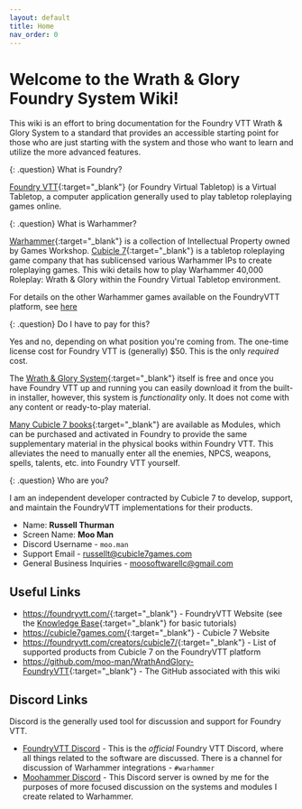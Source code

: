 ```yaml
---
layout: default
title: Home
nav_order: 0
---
```


# Welcome to the Wrath & Glory Foundry System Wiki!
This wiki is an effort to bring documentation for the Foundry VTT Wrath & Glory System to a standard that provides an accessible starting point for those who are just starting with the system and those who want to learn and utilize the more advanced features.


{: .question}
What is Foundry?

[Foundry VTT](https://foundryvtt.com/){:target="_blank"} (or Foundry Virtual Tabletop) is a Virtual Tabletop, a computer application generally used to play tabletop roleplaying games online.

{: .question}
What is Warhammer?

[Warhammer](https://warhammer.com){:target="_blank"} is a collection of Intellectual Property owned by Games Workshop. [Cubicle 7](https://cubicle7games.com/){:target="_blank"} is a tabletop roleplaying game company that has sublicensed various Warhammer IPs to create roleplaying games. This wiki details how to play Warhammer 40,000 Roleplay: Wrath & Glory within the Foundry Virtual Tabletop environment.

For details on the other Warhammer games available on the FoundryVTT platform, see [here](https://moo-man.github.io)

{: .question}
Do I have to pay for this?

Yes and no, depending on what position you're coming from. The one-time license cost for Foundry VTT is (generally) $50. This is the only *required* cost.

The [Wrath & Glory System](https://foundryvtt.com/packages/wrath-and-glory){:target="_blank"} itself is free and once you have Foundry VTT up and running you can easily download it from the built-in installer, however, this system is *functionality* only. It does not come with any content or ready-to-play material. 

[Many Cubicle 7 books](https://foundryvtt.com/creators/cubicle7/){:target="_blank"} are available as Modules, which can be purchased and activated in Foundry to provide the same supplementary material in the physical books within Foundry VTT. This alleviates the need to manually enter all the enemies, NPCS, weapons, spells, talents, etc. into Foundry VTT yourself. 

{: .question}
Who are you?

I am an independent developer contracted by Cubicle 7 to develop, support, and maintain the FoundryVTT implementations for their products. 

* Name: **Russell Thurman**
* Screen Name: **Moo Man**
* Discord Username - `moo.man`
* Support Email - <russellt@cubicle7games.com>
* General Business Inquiries - <moosoftwarellc@gmail.com>

## Useful Links
* <https://foundryvtt.com/>{:target="_blank"} - FoundryVTT Website (see the [Knowledge Base](https://foundryvtt.com/kb/){:target="_blank"} for basic tutorials)
* <https://cubicle7games.com/>{:target="_blank"} - Cubicle 7 Website
* <https://foundryvtt.com/creators/cubicle7/>{:target="_blank"} - List of supported products from Cubicle 7 on the FoundryVTT platform
* <https://github.com/moo-man/WrathAndGlory-FoundryVTT>{:target="_blank"} - The GitHub associated with this wiki

## Discord Links
Discord is the generally used tool for discussion and support for Foundry VTT.

* [FoundryVTT Discord](https://discord.gg/foundryvtt) - This is the *official* Foundry VTT Discord, where all things related to the software are discussed. There is a channel for discussion of Warhammer integrations - `#warhammer`
* [Moohammer Discord](https://discord.gg/GrMcdeDHh8) - This Discord server is owned by me for the purposes of more focused discussion on the systems and modules I create related to Warhammer. 